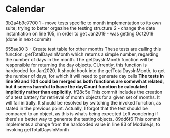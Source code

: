 # Calendar

3b2a4b9c7700
1 - move tests specific to month implementation to its own suite; trying to better orgazine the testing structure
2 - change the date instantiation on line 105, in order to get Jan2019 - was getting Oct2019 (done in next commit)

655ae30
3 - Create test table for other months
These tests are calling this function: getTotalDaysInMonth which returns a simple number, regarding the number of days in the month. The getDaysInMonth function will be responsible for returning the day objects. CUrrently, this function is hardcoded for Jan2020. It should hook into the getTotalDaysInMonth, to get the number of days, for which it will need to generate day cells
**The tests in line 96 and 104 could be merged as both functions are somewhat related, but it seems harmful to have the dayCount function be calculated implicitly rather than explicitly.**
ff28c5e
This commit includes the creation of a test battery for retrieval of month objects for a given set of months. It will fail initially. It should be resolved by switching the invoked function, as stated in the previous point.
Actually, I forgot that the test should be compared to an object, as this is whats being expected
Left wondering if there's a better way to generate the testing objects.
89dd6f6
This commit implements a change from the hardcoded value in line 83 of Module.js, to invoking getTotalDaysInMonth
